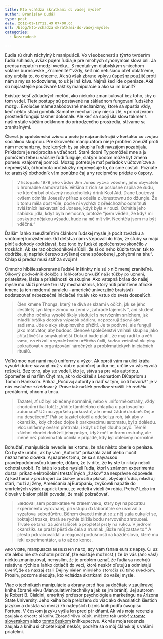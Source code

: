```yaml
---
title: Kto vchádza skratkami do vašej mysle?
author: Branislav Dudáš
type: post
date: 2012-09-17T12:49:07+00:00
url: /blog/kto-vchadza-skratkami-do-vasej-mysle/
categories:
  - Nezaradené

---
```

Ľudia sú druh náchylný k manipulácii. Vo všeobecnosti s týmto tvrdením ľudia súhlasia, avšak pojem ľudia je pre mnohých synonymom slova oni. Ja predsa nepatrím medzi ovečky&#8230; S mentálnym diabolským smiechom voláme burnsovské „Znamenitě!“ vždy, keď nič netušiacu obeť oblafneme, aby urobila to, čo chceme. Ak sú však zbrane vplyvu úspešne použité proti nám a my sa to dozvieme, to už je iná káva. Najmä keď ide o peniaze. Aké sú najčastejšie používané taktiky manipulácie a ako sa im brániť?<!--more-->

Existuje šesť základných metód, ako niekoho zmanipulovať bez toho, aby o tom vedel. Tieto postupy sú postavené na základnom fungovaní ľudského mozgu. Evolučne máme zakódované mechanizmy, ktoré sa spustia vždy, keď niekto stlačí gombík. Samotné mechanizmy nie sú zlé, v prirodzenom prostredí fungujú takmer dokonale. Ale keď sa spojí sila slova takmer s našim stále väčším odklonom do prirodzeného prostredia, stávame sa zraniteľnými.

Človek je spoločenské zviera a preto je najzraniteľnejší v kontakte so svojou sociálnou skupinou. Pre šikovného manipulátora nie je problém zneužiť proti nám mechanizmy, bez ktorých by sa skupina ľudí navzájom pozabíjala. Príkladom je reciprocita a vďačnosť. Staré dobré Ty pomôžeš mne a ja pomôžem tebe u väčšiny ľudí funguje, slabým bodom môže byť zmena pomeru vzájomnej pomoci. Mozog potrebuje mať poriadok v účtovníctve a nepremýšľa, či hodnota protislužby neprevyšuje to, čo sme dostali. Poznáte to: arabský obchodník vám ponúkne čaj a vy recipročne prídete o úspory.

> V listopadu 1978 jeho vůdce Jim Jones vyzval všechny jeho obyvatele k hromadné samovraždě. Většina z nich se poslušně napila ze sudu, ve kterém byl otrávený nealkoholický drink Kool Aid. Diane Louieová ovšem odmítla Jonesův příkaz a odešla z Jonestownu do džungle. Že k tomu měla dost vůle, podle ní vychází z předchozího odmítnutí zvláštních laskavostí od Jonese, když byla v nouzi. Odmítla jeho nabídku jídla, když byla nemocná, protože “jsem věděla, že když mi poskytne nějakou výsadu, bude na mě mít vliv. Nechtěla jsem mu být vděčná.“

Ďalším ľahko zneužiteľným článkom ľudskej mysle je pocit záväzku a vnútornej konzistencie. Od detstva nám vštepovali do hláv, že sľuby sa majú plniť a dohody dodržiavať, bez toho by ľudské spoločenstvo skončilo v troskách. Ak ste raz obchodníkovi sľúbili, že si od neho kúpite tovar, tak to dodržíte, aj napriek čerstvo zvýšenej cene spôsobenej „pohybmi na trhu“. Chlap si predsa musí stáť za svojim!

Omnoho hlbšie zakorenené ľudské inštinkty nie sú o nič menej zraniteľné. Šikovný podvodník dokáže s ľahkosťou zneužiť naše túžby po uznaní, priateľstve, láske a príslušnosti ku skupine. Ako vstupná brána do našej mysle mu slúži presne ten istý mechanizmus, ktorý núti primitívne africké kmene (a ich modernú paralelu – americké univerzitné bratstvá) podstupovať nebezpečné iniciačné rituály ako vstup do sveta dospelých.

> Člen kmene Thonga, který se dívá se slzami v očích, jak se jeho destiletý syn klepe zimou na zemi v „zahradě tajemství“, ani student druhého ročníku vysoké školy sledující s nervózním smíchem, jak mladší bráška dostáva výprask pádlem, nepozorují žádný akt sadismu. Jde o akty skupinového přežití. Je to podivné, ale fungují jako motivátor, aby budoucí členové společenství vnímali skupinu jako přítažlivější a smysluplnější. Dokud bude platit, že mají rádi to a věří tomu, co získali s vynaložením určitého úsilí, budou zmíněné skupiny pokračovat v organizování náročných a problematických iniciačních rituálů.

Veľkú moc nad nami majú uniformy a výzor. Ak oproti vám na ulici kráča vysoký dobre stavaný muž v dobre padnúcej uniforme, určite vo vás vyvolá rešpekt. Bez toho, aby ste vedeli, kto je, stáva sa pre vás autoritou. Spomeňte si na film Chyť ma, ak to dokážeš s Leonardom DiCapriom a Tomom Hanksom. Príkaz „Počúvaj autority a riaď sa tým, čo ti hovoria!“ je v nás evolučne zakódovaný. Práve tak našich predkov strašili ich rodičia predátormi, ohňom a tmou.

> Tazatel, ať už byl oblečený normálně, nebo v uniformě ostrahy, vždy chodcům říkal totéž: „Vidíte támhletoho chlapíka u parkovacího automatu? Už mu vypršelo parkování, ale nemá žádné drobné. Dejte mu deseticent!“ Pak se tazatel otočil a odešel za roh, tak aby v okamžiku, kdy chodec dojde k parkovacímu automatu, byl z dohledu. Moc uniformy ovšem přetrvala, i když už byl dlouho pryč. Téměř všichni chodci dodrželi jeho pokyn, když měl uniformu ostrahy, ale méně než polovina tak učinila v případě, kdy byl oblečený normálně.

Bohužiaľ, manipulácia nevedie len k tomu, že nás niekto oberie o peniaze. Čo by ste urobili, ak by vám „Autorita“ prikázala zabiť alebo mučiť neznámeho človeka. Aj napriek tomu, že sa s najväčšou pravdepodobnosťou klamete, dúfam, že tvrdíte, že by ste to nikdy neboli ochotní urobiť. To isté si o sebe mysleli ľudia, ktorí v známom experimente dostali príkaz elektrošokmi trestať iných „žiakov“ za nesprávne odpovede. Aj keď herci v prestrojení za žiakov prosili a plakali, obyčajní ľudia, mladí aj starí, muži aj ženy, Američania aj Európania, zvyšovali napätie do smrteľných výšok napriek tomu, že vedeli a videli čo robia. Prečo? Lebo im človek v bielom plášti povedal, že majú pokračovať.

> Sledoval jsem podnikatele ve zralém věku, který byl na počátku experimentu vyrovnaný, pri vstupu do laboratoře se usmíval a vyzařoval sebedůvěru. Během dvaceti minut se z něj stala cukající se, koktající troska, která se rychle blížila bodu nervového zhroucení. Trvale se tahal za ušní lalůček a proplétal prsty na rukou. V jednom okamžiku se praštil pěstí do čela a mumlal: „Bože můj zastav to.“ A přesto pokračoval dál a reagoval poslušností na každé slovo, které mu řekl experimentátor, a to až do konce.

Ako vidíte, manipulácia neslúži len na to, aby vám ťahala eurá z kapsy. Či už ste alebo nie ste ochotní priznať, (že existuje možnosť,) že by vás (áno vás!) niekto zmanipuloval, nemyslím, že je problém uznať, že ľudia sa nechajú relatívne rýchlo a ľahko dotlačiť do vecí, ktoré neskôr oľutujú a odmietajú uveriť, že sa naozaj stali. Dejiny nielen minulého storočia sú toho svedkom. Prosím, pozorne sledujte, kto vchádza skratkami do vašej mysle.

Viac o technikách manipulácie a obrany pred ňou sa dočítate v zaujímavej knihe Zbraně vlivu (Manipulativní techniky a jak se jim bránit). Jej autorom je Robert B. Cialdini, emeritný profesor psychológie a marketingu na Arizona State University. Jeho kniha bola preložená do viac ako dvadsiatich šiestich jazykov a dostala sa medzi 75 najlepších biznis kníh podľa časopisu Fortune. V českom jazyku vyšla len pred pár dňami. Ak vás moja recenzia zaujala a chcete si knihu Zbraně vlivu kúpiť, môžete tak urobiť <a title="gorila" href="http://www.gorila.sk/product/405228" target="_blank">v tomto slovenskom</a> alebo <a title="kosmas" href="http://www.melvil.cz/kniha-zbrane-vlivu" target="_blank">tomto českom</a> kníhkupectve. Ak vás moja recenzia zaujala a knihu si chcete kúpiť neskôr, podeľte sa o môj článok aj s vašimi priateľmi.